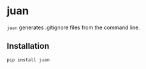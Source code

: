# juan

`juan` generates .gitignore files from the command line.

## Installation

```shell
pip install juan
```